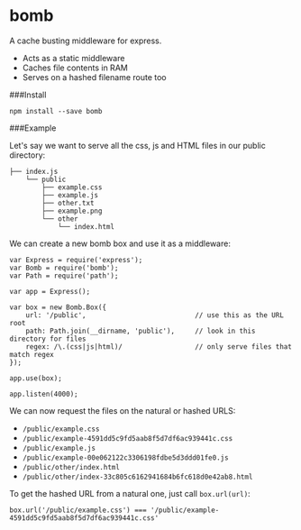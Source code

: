 # bomb
A cache busting middleware for express.

- Acts as a static middleware
- Caches file contents in RAM
- Serves on a hashed filename route too

###Install 

`npm install --save bomb`

###Example

Let's say we want to serve all the css, js and HTML files in our public directory:

    ├── index.js
        └── public
            ├── example.css
            ├── example.js
            ├── other.txt
            ├── example.png
            └── other
                └── index.html
                
We can create a new bomb box and use it as a middleware:

    var Express = require('express');
    var Bomb = require('bomb');
    var Path = require('path');
    
    var app = Express();
    
    var box = new Bomb.Box({
        url: '/public',                           // use this as the URL root
        path: Path.join(__dirname, 'public'),     // look in this directory for files
        regex: /\.(css|js|html)/                  // only serve files that match regex
    });
    
    app.use(box);
    
    app.listen(4000);
  
We can now request the files on the natural or hashed URLS:

- `/public/example.css`
- `/public/example-4591dd5c9fd5aab8f5d7df6ac939441c.css`
- `/public/example.js`
- `/public/example-00e062122c3306198fdbe5d3ddd01fe0.js`
- `/public/other/index.html`
- `/public/other/index-33c805c6162941684b6fc618d0e42ab8.html`

To get the hashed URL from a natural one, just call `box.url(url)`:

`box.url('/public/example.css') === '/public/example-4591dd5c9fd5aab8f5d7df6ac939441c.css'`
